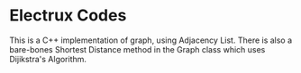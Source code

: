 # Electrux Codes

This is a C++ implementation of graph, using Adjacency List.
There is also a bare-bones Shortest Distance method in the Graph class which uses Dijikstra's Algorithm.
